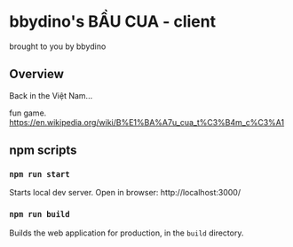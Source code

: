 # bbydino's BẦU CUA - client

brought to you by bbydino

## Overview

Back in the Việt Nam...

fun game. https://en.wikipedia.org/wiki/B%E1%BA%A7u_cua_t%C3%B4m_c%C3%A1

## npm scripts

### `npm run start`

Starts local dev server. Open in browser: http://localhost:3000/

### `npm run build`

Builds the web application for production, in the `build` directory.

